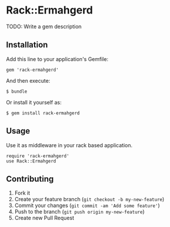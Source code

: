 # Rack::Ermahgerd

TODO: Write a gem description

## Installation

Add this line to your application's Gemfile:

    gem 'rack-ermahgerd'

And then execute:

    $ bundle

Or install it yourself as:

    $ gem install rack-ermahgerd

## Usage

Use it as middleware in your rack based application. 

    require 'rack-ermahgerd'
    use Rack::Ermahgerd

## Contributing

1. Fork it
2. Create your feature branch (`git checkout -b my-new-feature`)
3. Commit your changes (`git commit -am 'Add some feature'`)
4. Push to the branch (`git push origin my-new-feature`)
5. Create new Pull Request
